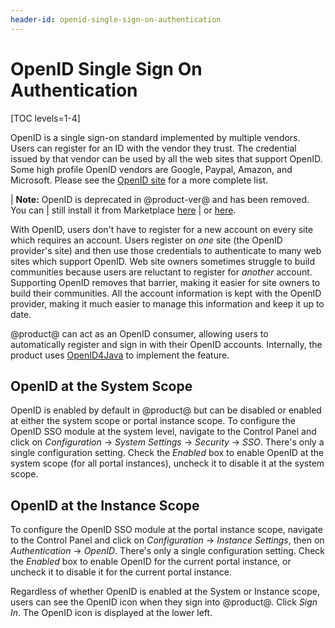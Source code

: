 ```yaml
---
header-id: openid-single-sign-on-authentication
---
```


# OpenID Single Sign On Authentication

[TOC levels=1-4]

OpenID is a single sign-on standard implemented by multiple vendors.  Users can
register for an ID with the vendor they trust. The credential issued by that
vendor can be used by all the web sites that support OpenID. Some high profile
OpenID vendors are Google, Paypal, Amazon, and Microsoft. Please see the [OpenID
site](http://www.openid.net/) for a more complete list.

| **Note:** OpenID is deprecated in @product-ver@ and has been removed. You can
| still install it from Marketplace [here](https://web.liferay.com/marketplace/-/mp/application/125668346) 
| or [here](https://web.liferay.com/marketplace/-/mp/application/125668379). 

With OpenID, users don't have to register for a new account on every site which
requires an account. Users register on *one* site (the OpenID provider's site)
and then use those credentials to authenticate to many web sites which support
OpenID. Web site owners sometimes struggle to build communities because users
are reluctant to register for *another* account.  Supporting OpenID removes that
barrier, making it easier for site owners to build their communities. All the
account information is kept with the OpenID provider, making it much easier to
manage this information and keep it up to date.

@product@ can act as an OpenID consumer, allowing users to automatically
register and sign in with their OpenID accounts. Internally, the product uses
[OpenID4Java](https://github.com/jbufu/openid4java) to implement the feature.

## OpenID at the System Scope

OpenID is enabled by default in @product@ but can be disabled or enabled at either
the system scope or portal instance scope. To configure the OpenID SSO module at
the system level, navigate to the Control Panel and click on *Configuration*
&rarr; *System Settings* &rarr; *Security* &rarr; *SSO*. There's only a single
configuration setting. Check the *Enabled* box to enable OpenID at the system
scope (for all portal instances), uncheck it to disable it at the system scope.

## OpenID at the Instance Scope

To configure the OpenID SSO module at the portal instance scope, navigate to the
Control Panel and click on *Configuration* &rarr; *Instance Settings*, then on
*Authentication* &rarr; *OpenID*. There's only a single configuration setting.
Check the *Enabled* box to enable OpenID for the current portal instance,
or uncheck it to disable it for the current portal instance.

Regardless of whether OpenID is enabled at the System or Instance scope, users
can see the OpenID icon when they sign into @product@. Click *Sign In*. The
OpenID icon is displayed at the lower left.

